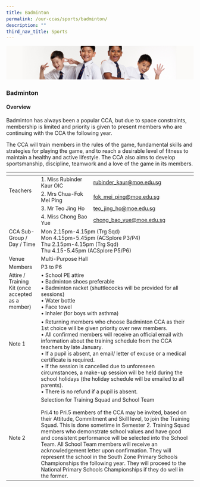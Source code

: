 ```yaml
---
title: Badminton
permalink: /our-ccas/sports/badminton/
description: ""
third_nav_title: Sports
---
```

![](/images/Sub-banner2.jpg)

### Badminton

#### Overview

  

Badminton has always been a popular CCA, but due to space constraints, membership is limited and priority is given to present members who are continuing with the CCA the following year. &nbsp;

The CCA will train members in the rules of the game, fundamental skills and strategies for playing the game, and to reach a desirable level of fitness to maintain a healthy and active lifestyle. The CCA also aims to develop sportsmanship, discipline, teamwork and a love of the game in its members.

<table><thead><tr><th></th><th></th><th></th></tr></thead><tbody><tr><td rowspan="3">Teachers<br><br></td><td>1. Miss Rubinder Kaur OIC</td><td><a href="mailto:rubinder_kaur@moe.edu.sg">rubinder_kaur@moe.edu.sg</a></td></tr><tr><td>2. Mrs Chua-Fok Mei Ping</td><td><a href="mailto:fok_mei_ping@moe.edu.sg">fok_mei_ping@moe.edu.sg</a></td></tr><tr><td>3. Mr Teo Jing Ho</td><td><a href="mailto:teo_jing_ho@moe.edu.sg">teo_jing_ho@moe.edu.sg</a></td></tr><tr><td></td><td>4. Miss Chong Bao Yue</td><td><a href="mailto:chong_bao_yue@moe.edu.sg">chong_bao_yue@moe.edu.sg</a></td></tr><tr><td>CCA Sub-Group /<br>Day / Time<br> <br></td><td colspan="2">Mon 2.15pm-4.15pm (Trg Sqd)<br>Mon 4.15pm-5.45pm (ACSplore P3/P4)<br>Thu 2.15pm-4.15pm (Trg Sqd)<br>Thu 4.15-5.45pm (ACSplore P5/P6) </td></tr><tr><td>Venue</td><td colspan="2">Multi-Purpose Hall</td></tr><tr><td>Members</td><td colspan="2">P3 to P6</td></tr><tr><td>Attire / Training Kit (once accepted as a member)<br><br></td><td colspan="2">• School PE attire<br>• Badminton shoes preferable<br>• Badminton racket (shuttlecocks will be provided for all sessions)<br>• Water bottle<br>• Face towel<br>• Inhaler (for boys with asthma) <br></td></tr><tr><td>Note 1<br><br><br><br><br></td><td colspan="2">• Returning members who choose Badminton CCA as their 1st choice will be given priority over new members.<br>• All confirmed members will receive an official email with information about the training schedule from the CCA teachers by late January.<br>• If a pupil is absent, an email/ letter of excuse or a medical certificate is required.<br>• If the session is cancelled due to unforeseen circumstances, a make-up session will be held during the school holidays (the holiday schedule will be emailed to all parents).<br>• There is no refund if a pupil is absent.</td></tr><tr><td>Note 2<br></td><td colspan="2">Selection for Training Squad and School Team<br><br>Pri.4 to Pri.5 members of the CCA may be invited, based on their Attitude, Commitment and Skill level, to join the Training Squad. This is done sometime in Semester 2. Training Squad members who demonstrate school values and have good and consistent performance will be selected into the School Team. All School Team members will receive an acknowledgement letter upon confirmation. They will represent the school in the South Zone Primary Schools Championships the following year. They will proceed to the National Primary Schools Championships if they do well in the former.</td></tr></tbody></table>